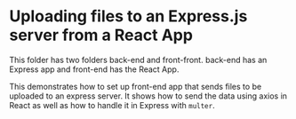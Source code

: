 # Uploading files to an Express.js server from a React App

This folder has two folders back-end and front-front. back-end has an 
Express app and front-end has the React App.

This demonstrates how to set up front-end app that sends files to be uploaded to an express server. It shows how to send the data using axios in React as well as how to handle it in Express with `multer`.
